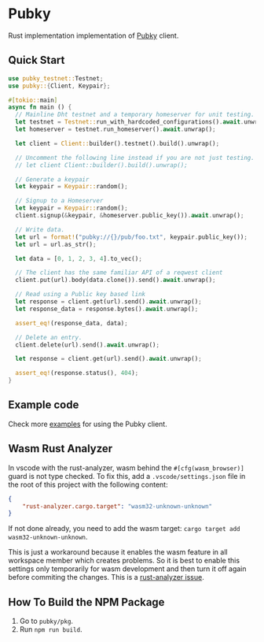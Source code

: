 # Pubky

Rust implementation implementation of [Pubky](https://github.com/pubky/pubky-core) client.

## Quick Start

```rust
use pubky_testnet::Testnet;
use pubky::{Client, Keypair};

#[tokio::main]
async fn main () {
  // Mainline Dht testnet and a temporary homeserver for unit testing.
  let testnet = Testnet::run_with_hardcoded_configurations().await.unwrap();
  let homeserver = testnet.run_homeserver().await.unwrap();

  let client = Client::builder().testnet().build().unwrap();

  // Uncomment the following line instead if you are not just testing.
  // let client Client::builder().build().unwrap();

  // Generate a keypair
  let keypair = Keypair::random();

  // Signup to a Homeserver
  let keypair = Keypair::random();
  client.signup(&keypair, &homeserver.public_key()).await.unwrap();

  // Write data.
  let url = format!("pubky://{}/pub/foo.txt", keypair.public_key());
  let url = url.as_str();

  let data = [0, 1, 2, 3, 4].to_vec();

  // The client has the same familiar API of a reqwest client
  client.put(url).body(data.clone()).send().await.unwrap();

  // Read using a Public key based link
  let response = client.get(url).send().await.unwrap();
  let response_data = response.bytes().await.unwrap();

  assert_eq!(response_data, data);

  // Delete an entry.
  client.delete(url).send().await.unwrap();

  let response = client.get(url).send().await.unwrap();

  assert_eq!(response.status(), 404);
}
```

## Example code

Check more [examples](https://github.com/pubky/pubky-core/tree/main/examples) for using the Pubky client.

## Wasm Rust Analyzer

In vscode with the rust-analyzer, wasm behind the `#[cfg(wasm_browser)]` guard is not type checked. To fix this, add 
a `.vscode/settings.json` file in the root of this project with the following content:

```json
{
    "rust-analyzer.cargo.target": "wasm32-unknown-unknown"
}
```

If not done already, you need to add the wasm target: `cargo target add wasm32-unknown-unknown`.

This is just a workaround because it enables the wasm feature in all workspace member which creates problems.
So it is best to enable this settings only temporarily for wasm development and then turn it off again before commiting the
changes. This is a [rust-analyzer issue](https://github.com/rust-lang/rust-analyzer/issues/11900#issuecomment-1166638234).

## How To Build the NPM Package

1. Go to `pubky/pkg`.
2. Run `npm run build`.